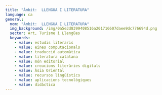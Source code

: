 ```yaml
---
title: "Àmbit:  LLENGUA I LITERATURA"
language: ca
general:
  nom: "Àmbit:  LLENGUA I LITERATURA"
  img_background: /img/0a5e3d8399408516a201716607daee9dc776694d.png
  sector: Art, Turisme i Llengües
  keywords:
    - value: estudis literaris
    - value: eines computacionals
    - value: traducció automàtica
    - value: literatura catalana
    - value: món editorial
    - value: creacions literàries digitals
    - value: Àsia Oriental
    - value: recursos lingüístics
    - value: aplicacions tecnològiques
    - value: didàctica
---
```

